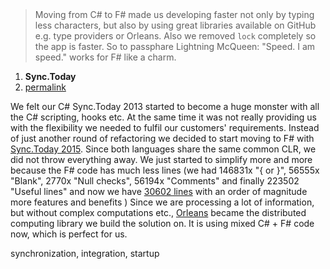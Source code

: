 
<a id="synctoday-1" > &nbsp; </a>
---

> Moving from C# to F# made us developing faster not only by typing less characters, but also by using great libraries
> available on GitHub e.g. type providers or Orleans. Also we removed `lock` completely so the app is faster.
> So to passphare Lightning McQueen: "Speed. I am speed." works for F# like a charm.

1. **Sync.Today**
2. [permalink](#synctoday-1)

We felt our C# Sync.Today 2013 started to become a huge monster with all the C# scripting, hooks etc.
At the same time it was not really providing us with the flexibility we needed to fulfil our customers' requirements.
Instead of just another round of refactoring we decided to start moving to F# with [Sync.Today 2015](http://sync.today). Since both languages share the same
common CLR, we did not throw everything away. We just started to simplify more and more because the F# code 
has much less lines (we had 146831x "{ or }", 56555x "Blank", 2770x "Null checks", 56194x "Comments" and finally
223502 "Useful lines" and now we have [30602 lines](https://github.com/SyncToday/synctoday2015) with an order of magnitude more features and benefits )
Since we are processing a lot of information, but without complex computations etc., [Orleans](https://github.com/dotnet/Orleans) became the distributed computing library we build the solution on. It is using mixed C# + F# code now, which is perfect for us. 

<div class="keywords">synchronization, integration, startup</div>
